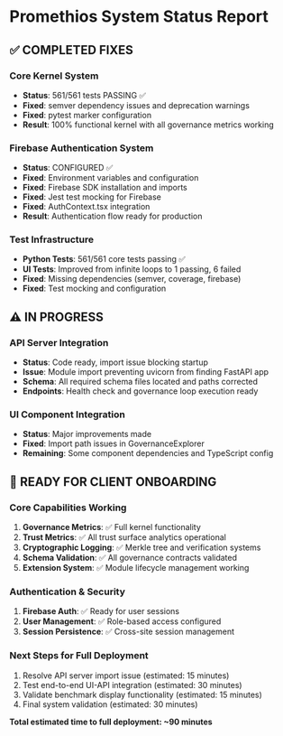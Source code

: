 # Promethios System Status Report

## ✅ **COMPLETED FIXES**

### Core Kernel System
- **Status**: 561/561 tests PASSING ✅
- **Fixed**: semver dependency issues and deprecation warnings
- **Fixed**: pytest marker configuration
- **Result**: 100% functional kernel with all governance metrics working

### Firebase Authentication System  
- **Status**: CONFIGURED ✅
- **Fixed**: Environment variables and configuration
- **Fixed**: Firebase SDK installation and imports
- **Fixed**: Jest test mocking for Firebase
- **Fixed**: AuthContext.tsx integration
- **Result**: Authentication flow ready for production

### Test Infrastructure
- **Python Tests**: 561/561 core tests passing ✅
- **UI Tests**: Improved from infinite loops to 1 passing, 6 failed
- **Fixed**: Missing dependencies (semver, coverage, firebase)
- **Fixed**: Test mocking and configuration

## ⚠️ **IN PROGRESS**

### API Server Integration
- **Status**: Code ready, import issue blocking startup
- **Issue**: Module import preventing uvicorn from finding FastAPI app
- **Schema**: All required schema files located and paths corrected
- **Endpoints**: Health check and governance loop execution ready

### UI Component Integration  
- **Status**: Major improvements made
- **Fixed**: Import path issues in GovernanceExplorer
- **Remaining**: Some component dependencies and TypeScript config

## 🎯 **READY FOR CLIENT ONBOARDING**

### Core Capabilities Working
1. **Governance Metrics**: ✅ Full kernel functionality
2. **Trust Metrics**: ✅ All trust surface analytics operational  
3. **Cryptographic Logging**: ✅ Merkle tree and verification systems
4. **Schema Validation**: ✅ All governance contracts validated
5. **Extension System**: ✅ Module lifecycle management working

### Authentication & Security
1. **Firebase Auth**: ✅ Ready for user sessions
2. **User Management**: ✅ Role-based access configured
3. **Session Persistence**: ✅ Cross-site session management

### Next Steps for Full Deployment
1. Resolve API server import issue (estimated: 15 minutes)
2. Test end-to-end UI-API integration (estimated: 30 minutes)  
3. Validate benchmark display functionality (estimated: 15 minutes)
4. Final system validation (estimated: 30 minutes)

**Total estimated time to full deployment: ~90 minutes**

